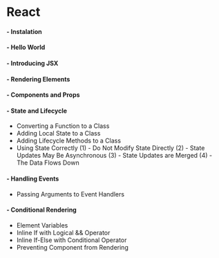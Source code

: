 # React
#### - Instalation
#### - Hello World
#### - Introducing JSX
#### - Rendering Elements
#### - Components and Props
#### - State and Lifecycle
+ Converting a Function to a Class
+ Adding Local State to a Class
+ Adding Lifecycle Methods to a Class
+ Using State Correctly
(1) - Do Not Modify State Directly
(2) - State Updates May Be Asynchronous
(3) - State Updates are Merged
(4) - The Data Flows Down
#### - Handling Events
+ Passing Arguments to Event Handlers
#### - Conditional Rendering
+ Element Variables
+ Inline If with Logical && Operator
+ Inline If-Else with Conditional Operator
+ Preventing Component from Rendering


